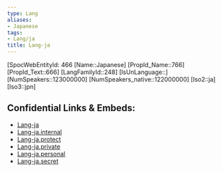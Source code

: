 ```yaml
---
type: Lang
aliases:
- Japanese
tags: 
- Lang/ja
title: Lang-ja
---
```

[SpocWebEntityId: 466
[Name::Japanese]
[PropId_Name::766]
[PropId_Text::666]
[LangFamilyId::248]
[IsUnLanguage::]
[NumSpeakers::123000000]
[NumSpeakers_native::122000000]
[Iso2::ja]
[Iso3::jpn]



## Confidential Links & Embeds: 
- [Lang-ja](../../_public/lang/Lang-ja.md) 
- [Lang-ja.internal](../../_internal/lang/Lang-ja.internal.md) 
- [Lang-ja.protect](../../_protect/lang/Lang-ja.protect.md) 
- [Lang-ja.private](../../_private/lang/Lang-ja.private.md) 
- [Lang-ja.personal](../../_personal/lang/Lang-ja.personal.md) 
- [Lang-ja.secret](../../_secret/lang/Lang-ja.secret.md)

